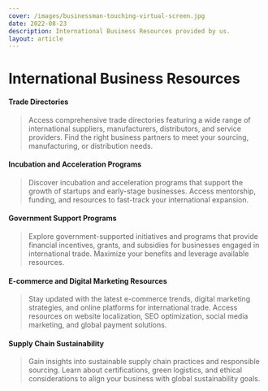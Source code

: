 ```yaml
---
cover: /images/businessman-touching-virtual-screen.jpg
date: 2022-08-23
description: International Business Resources provided by us.
layout: article
---
```


# International Business Resources

#### Trade Directories
> Access comprehensive trade directories featuring a wide range of international suppliers, manufacturers, distributors, and service providers. Find the right business partners to meet your sourcing, manufacturing, or distribution needs.

#### Incubation and Acceleration Programs
> Discover incubation and acceleration programs that support the growth of startups and early-stage businesses. Access mentorship, funding, and resources to fast-track your international expansion.

#### Government Support Programs
> Explore government-supported initiatives and programs that provide financial incentives, grants, and subsidies for businesses engaged in international trade. Maximize your benefits and leverage available resources.

#### E-commerce and Digital Marketing Resources
> Stay updated with the latest e-commerce trends, digital marketing strategies, and online platforms for international trade. Access resources on website localization, SEO optimization, social media marketing, and global payment solutions.

#### Supply Chain Sustainability
> Gain insights into sustainable supply chain practices and responsible sourcing. Learn about certifications, green logistics, and ethical considerations to align your business with global sustainability goals.